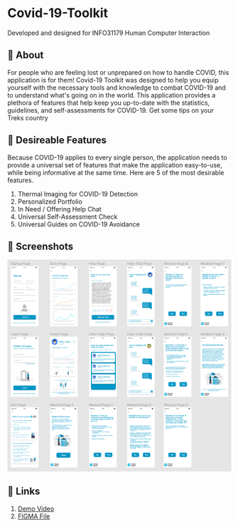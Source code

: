 # Covid-19-Toolkit
Developed and designed for INFO31179 Human Computer Interaction


## 🦠 About
For people who are feeling lost or unprepared on how to handle COVID, this application is for them! Covid-19 Toolkit was designed to help you equip yourself with the necessary tools and knowledge to combat COVID-19 and to understand what's going on in the world. This application provides a plethora of features that help keep you up-to-date with the statistics, guidelines, and self-assessments for COVID-19. Get some tips on your Treks country


## 🦠 Desireable Features
Because COVID-19 applies to every single person, the application needs to provide a universal set of features that make the application easy-to-use, while being informative at the same time. Here are 5 of the most desirable features.
  1. Thermal Imaging for COVID-19 Detection 
  2. Personalized Portfolio
  3. In Need / Offering Help Chat
  4. Universal Self-Assessment Check
  5. Universal Guides on COVID-19 Avoidance


## 🦠 Screenshots
![Design Preview](./preview_design.png)

## 🦠 Links
  1.  [Demo Video](https://youtu.be/9FVYHLEJWAE)
  2.  [FIGMA File](https://www.figma.com/file/M3V8dLsJ2wuEWHw4PhFRaW/Covid-19_Toolkit_A2)
